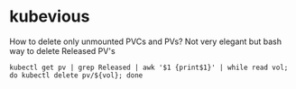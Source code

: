# kubevious

How to delete only unmounted PVCs and PVs?
Not very elegant but bash way to delete Released PV's

```
kubectl get pv | grep Released | awk '$1 {print$1}' | while read vol; do kubectl delete pv/${vol}; done
```
